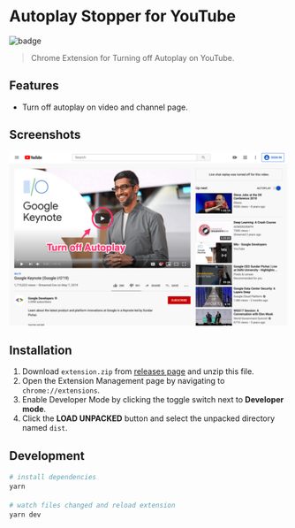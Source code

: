 # Autoplay Stopper for YouTube

![badge](https://github.com/fiahfy/youtube-autoplay-stopper/workflows/Web%20Extension/badge.svg)

> Chrome Extension for Turning off Autoplay on YouTube.

## Features

- Turn off autoplay on video and channel page.

## Screenshots

![screenshot](.github/img/screenshot.png)

## Installation

1. Download `extension.zip` from [releases page](https://github.com/fiahfy/youtube-autoplay-stopper/releases) and unzip this file.
2. Open the Extension Management page by navigating to `chrome://extensions`.
3. Enable Developer Mode by clicking the toggle switch next to **Developer mode**.
4. Click the **LOAD UNPACKED** button and select the unpacked directory named `dist`.

## Development

```bash
# install dependencies
yarn

# watch files changed and reload extension
yarn dev
```
